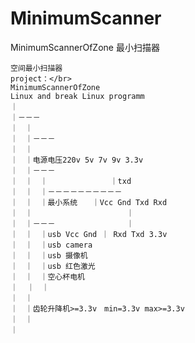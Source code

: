 # MinimumScanner
MinimumScannerOfZone
最小扫描器
  
    空间最小扫描器
    project：</br>
    MinimumScannerOfZone
    Linux and break Linux programm
    ｜
    ｜－－－
    ｜　｜
    ｜　｜－－－
    ｜　｜
    ｜　｜电源电压220v 5v 7v 9v 3.3v
    ｜　｜－－－
    ｜　｜　｜              ｜txd
    ｜　｜　｜－－－－－－－－－－
    ｜　｜　｜最小系统　　｜Vcc Gnd Txd Rxd
    ｜　｜　　　　　　　　　      ｜
    ｜　｜－－－　　　　　　      ｜　
    ｜　｜　｜usb Vcc Gnd ｜ Rxd Txd 3.3v
    ｜　｜　｜usb camera
    ｜　｜　｜usb 摄像机
    ｜　｜　｜usb 红色激光
    ｜　｜　｜空心杯电机
    ｜  ｜　｜
    ｜　｜　
    ｜　｜齿轮升降机>=3.3v　min=3.3v max>=3.3v
    ｜　｜
    ｜
     
